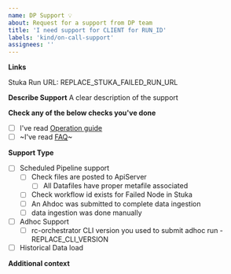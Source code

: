 ```yaml
---
name: DP Support 💡
about: Request for a support from DP team
title: 'I need support for CLIENT for RUN_ID'
labels: 'kind/on-call-support'
assignees: ''
---
```


**Links**

Stuka Run URL: REPLACE_STUKA_FAILED_RUN_URL


**Describe Support**
A clear description of the support

**Check any of the below checks you've done**

- [ ] I've read [Operation guide](http://docs.rubikloudcorp.com/rubicore/pages/operations_guide.html)
- [ ] ~I've read [FAQ](TBD)~

**Support Type**
- [ ] Scheduled Pipeline support
  - [ ] Check files are posted to ApiServer
    - [ ] All Datafiles have proper metafile associated
  - [ ] Check workflow id exists for Failed Node in Stuka
  - [ ] An Ahdoc was submitted to complete data ingestion
  - [ ] data ingestion was done manually
- [ ] Adhoc Support
  - [ ] rc-orchestrator CLI version you used to submit adhoc run - REPLACE_CLI_VERSION
- [ ] Historical Data load

**Additional context**
<!-- Add any other context or screenshots about the feature request here.-->
<!-- Comment here if you know you need any specific engineer for this support. -->
